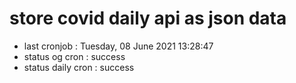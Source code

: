 # store covid daily api as json data

- last cronjob : Tuesday, 08 June 2021 13:28:47
- status og cron : success
- status daily cron : success
      
      